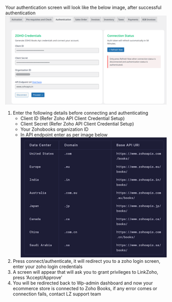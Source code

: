 Your authentication screen will look like the below image, after successful authentication
![Authentication](image-7.png)

1. Enter the following details before connecting and authenticating
    - Client ID (Refer Zoho API Client Credential Setup)
    - Client Secret (Refer Zoho API Client Credential Setup)
    - Your Zohobooks organization ID
    - In API endpoint enter as per image below
        ![Enspoints](endpoints.png)
2. Press connect/authenticate, it will redirect you to a zoho login screen, enter your zoho login credentials
3. A screen will appear that will ask you to grant privileges to LinkZoho, press ‘Accept/Approve’
4. You will be redirected back to Wp-admin dashboard and now your ecommerce store is connected to Zoho Books, if any error comes or connection fails, contact LZ support team